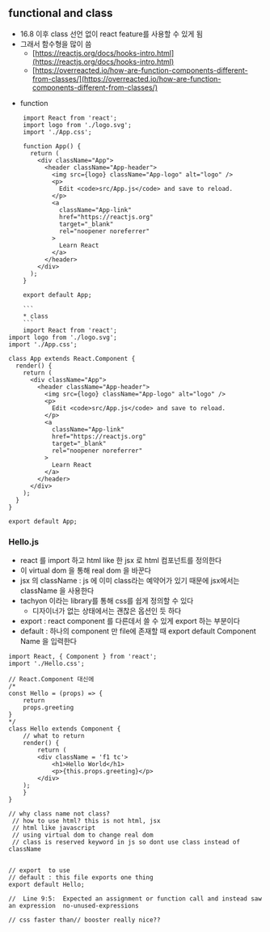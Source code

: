 ## functional and class

- 16.8 이후 class 선언 없이 react feature를 사용할 수 있게 됨
- 그래서 함수형을 많이 씀
    - [https://reactjs.org/docs/hooks-intro.html](https://reactjs.org/docs/hooks-intro.html)
    - [https://overreacted.io/how-are-function-components-different-from-classes/](https://overreacted.io/how-are-function-components-different-from-classes/)

* function
```
    import React from 'react';
    import logo from './logo.svg';
    import './App.css';
    
    function App() {
      return (
        <div className="App">
          <header className="App-header">
            <img src={logo} className="App-logo" alt="logo" />
            <p>
              Edit <code>src/App.js</code> and save to reload.
            </p>
            <a
              className="App-link"
              href="https://reactjs.org"
              target="_blank"
              rel="noopener noreferrer"
            >
              Learn React
            </a>
          </header>
        </div>
      );
    }
    
    export default App;
    
    ```
    * class 
    ```
    import React from 'react';
import logo from './logo.svg';
import './App.css';
 
class App extends React.Component {
  render() {
    return (
      <div className="App">
        <header className="App-header">
          <img src={logo} className="App-logo" alt="logo" />
          <p>
            Edit <code>src/App.js</code> and save to reload.
          </p>
          <a
            className="App-link"
            href="https://reactjs.org"
            target="_blank"
            rel="noopener noreferrer"
          >
            Learn React
          </a>
        </header>
      </div>
    );
  }
}
 
export default App;
```
    
    
### Hello.js

- react 를 import 하고 html like 한 jsx 로 html 컴포넌트를 정의한다
- 이 virtual dom 을 통해 real dom 을 바꾼다
- jsx 의 className : js 에 이미 class라는 예약어가 있기 때문에 jsx에서는 className 을 사용한다
- tachyon 이라는 library를 통해 css를 쉽게 정의할 수 있다
    - 디자이너가 없는 상태에서는 괜찮은 옵션인 듯 하다
- export : react component 를 다른데서 쓸 수 있게 export 하는 부분이다
- default : 하나의 component 만 file에 존재할 때 export default Component Name 을 입력한다

```
import React, { Component } from 'react';
import './Hello.css';

// React.Component 대신에 
/*
const Hello = (props) => {
    return 
    props.greeting
}
*/
class Hello extends Component {
    // what to return
    render() {
        return (
        <div className = 'f1 tc'>
            <h1>Hello World</h1>
            <p>{this.props.greeting}</p>
        </div>
    );
    }
}

// why class name not class? 
 // how to use html? this is not html, jsx 
 // html like javascript 
 // using virtual dom to change real dom 
 // class is reserved keyword in js so dont use class instead of className 
  

// export  to use 
// default : this file exports one thing 
export default Hello; 

//  Line 9:5:  Expected an assignment or function call and instead saw an expression  no-unused-expressions

// css faster than// booster really nice??
```


